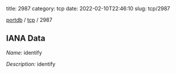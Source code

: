 title: 2987
category: tcp
date: 2022-02-10T22:46:10
slug: tcp/2987

[portdb](/) / [tcp](/category/tcp.html) / 2987


## IANA Data

_Name:_ identify

_Description:_ identify

